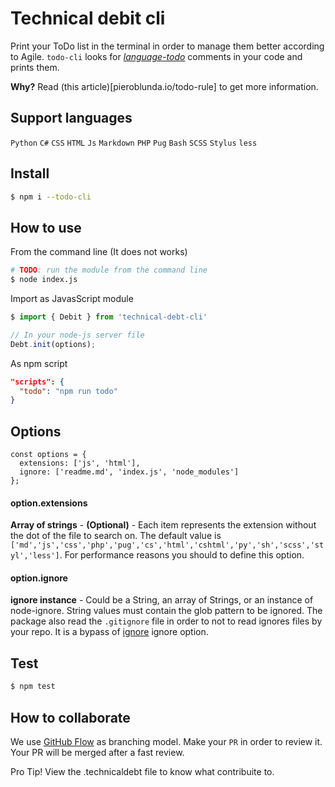# Technical debit cli

Print your ToDo list in the terminal in order to manage them better according to Agile. `todo-cli` looks for [_language-todo_](https://atom.io/packages/language-todo) comments in your code and prints them.

**Why?** Read (this article)[pieroblunda.io/todo-rule] to get more information.

## Support languages
`Python` `C#` `CSS` `HTML` `Js` `Markdown` `PHP` `Pug` `Bash` `SCSS` `Stylus` `less`

## Install

```bash
$ npm i --todo-cli
```

## How to use

From the command line (It does not works)
```bash
# TODO: run the module from the command line
$ node index.js
```

Import as JavasScript module
```javascript
$ import { Debit } from 'technical-debt-cli'

// In your node-js server file
Debt.init(options);
```

As npm script
```json
"scripts": {
  "todo": "npm run todo"
}
```

## Options

```javasScript
const options = {
  extensions: ['js', 'html'],
  ignore: ['readme.md', 'index.js', 'node_modules']
};
```

#### option.extensions
__Array of strings__ - __(Optional)__ - Each item represents the extension without the dot of the file to search on. The default value is `['md','js','css','php','pug','cs','html','cshtml','py','sh','scss','styl','less']`. For performance reasons you should to define this option.

#### option.ignore
__ignore instance__ - Could be a String, an array of Strings, or an instance of node-ignore. String values must contain the glob pattern to be ignored. The package also read the `.gitignore` file in order to not to read ignores files by your repo. It is a bypass of [ignore](https://www.npmjs.com/package/ignore) ignore option.

## Test

```bash
$ npm test
```

## How to collaborate

We use [GitHub Flow](link) as branching model. Make your `PR` in order to review it. Your PR will be merged after a fast review.

Pro Tip! View the .technicaldebt file to know what contribuite to.
